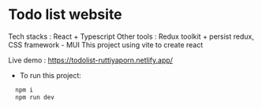 # Todo list website

Tech stacks : React + Typescript
Other tools : Redux toolkit + persist redux, CSS framework - MUI
This project using vite to create react

Live demo : https://todolist-ruttiyaporn.netlify.app/

- To run this project:

```ts
  npm i
  npm run dev
```
